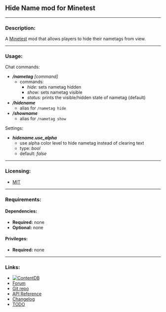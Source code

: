 ## Hide Name mod for Minetest

---
### Description:

A [Minetest](http://www.minetest.net/) mod that allows players to hide their nametags from view.

---
### Usage:

Chat commands:

- ***/nametag** [command]*
  - commands:
	  - *hide:* sets nametag hidden
    - *show:* sets nametag visible
    - *status:* prints the visible/hidden state of nametag (default)
- ***/hidename***
  - alias for `/nametag hide`
- ***/showname***
  - alias for `/nametag show`

Settings:

- ***hidename.use_alpha***
  - use alpha color level to hide nametag instead of clearing text
  - type: *bool*
  - default: *false*

---
### Licensing:

- [MIT](LICENSE.txt)

---
### Requirements:

#### Dependencies:

- **Required:** none
- **Optional:** none

#### Privileges:

- **Required:** none

---
### Links:

- [![ContentDB](https://content.minetest.net/packages/AntumDeluge/hidename/shields/title/)](https://content.minetest.net/AntumDeluge/hidename/)
- [Forum](https://forum.minetest.net/viewtopic.php?t=18190)
- [Git repo](https://github.com/AntumMT/mod-hidename)
- [API Reference](http://antummt.github.io/mod-hidename/docs/api.html)
- [Changelog](changelog.txt)
- [TODO](TODO.txt)
